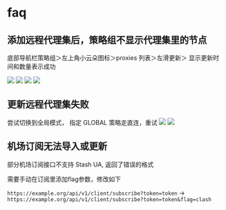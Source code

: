 # faq
  
## 添加远程代理集后，策略组不显示代理集里的节点

底部导航栏策略组＞左上角小云朵图标＞proxies 列表＞左滑更新＞ 显示更新时间和数量表示成功

![](https://qsoyq-public.oss-cn-shanghai.aliyuncs.com/pic/obsidian/v1/a4c3ea84bc4b4e4599281ee56014cb7a.jpeg)
![](https://qsoyq-public.oss-cn-shanghai.aliyuncs.com/pic/obsidian/v1/b7a197f5417943419ec6c2626a81a1b8.jpeg)
![](https://qsoyq-public.oss-cn-shanghai.aliyuncs.com/pic/obsidian/v1/7ddcedc029594d8aaeb0d46d7c865b41.jpeg)
![](https://qsoyq-public.oss-cn-shanghai.aliyuncs.com/pic/obsidian/v1/ecdf0058cc884d43b18df472ab9244b2.jpeg)

## 更新远程代理集失败

尝试切换到全局模式， 指定 GLOBAL 策略走直连，重试
![](https://qsoyq-public.oss-cn-shanghai.aliyuncs.com/pic/obsidian/v1/64cc26491f6645f1b7988d30ba8ab6bb.jpeg)
![](https://qsoyq-public.oss-cn-shanghai.aliyuncs.com/pic/obsidian/v1/976d2e4565604f1993dd8ecaad1b8532.jpeg)

## 机场订阅无法导入或更新

部分机场订阅接口不支持 Stash UA, 返回了错误的格式

需要手动在订阅里添加flag参数，修改如下

`https://example.org/api/v1/client/subscribe?token=token` -> `https://example.org/api/v1/client/subscribe?token=token&flag=clash`
